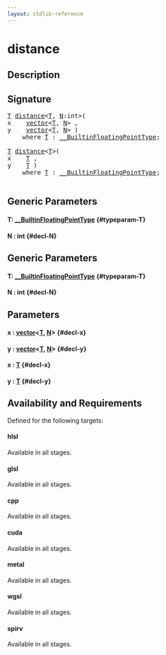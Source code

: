 ```yaml
---
layout: stdlib-reference
---
```


# distance

## Description





## Signature 

<pre>
<a href="/stdlib-reference/global-decls/distance#typeparam-T" class="code_type">T</a> <a href="/stdlib-reference/global-decls/distance">distance</a>&lt;<a href="/stdlib-reference/global-decls/distance#typeparam-T" class="code_type">T</a>, <a href="/stdlib-reference/global-decls/distance#decl-N" class="code_var">N</a>:int&gt;(
x    <a href="/stdlib-reference/types/vector/index">vector</a>&lt;<a href="/stdlib-reference/types/vector/index#typeparam-T" class="code_type">T</a>, <a href="/stdlib-reference/types/vector/index#decl-N" class="code_var">N</a>&gt; ,
y    <a href="/stdlib-reference/types/vector/index">vector</a>&lt;<a href="/stdlib-reference/types/vector/index#typeparam-T" class="code_type">T</a>, <a href="/stdlib-reference/types/vector/index#decl-N" class="code_var">N</a>&gt; )
    <span class='code_keyword'>where</span> <a href="/stdlib-reference/global-decls/distance#typeparam-T" class="code_type">T</a> : <a href="/stdlib-reference/interfaces/BuiltinFloatingPointType/index">__BuiltinFloatingPointType</a>;

<a href="/stdlib-reference/global-decls/distance#typeparam-T" class="code_type">T</a> <a href="/stdlib-reference/global-decls/distance">distance</a>&lt;<a href="/stdlib-reference/global-decls/distance#typeparam-T" class="code_type">T</a>&gt;(
x    <a href="/stdlib-reference/global-decls/distance#typeparam-T" class="code_type">T</a> ,
y    <a href="/stdlib-reference/global-decls/distance#typeparam-T" class="code_type">T</a> )
    <span class='code_keyword'>where</span> <a href="/stdlib-reference/global-decls/distance#typeparam-T" class="code_type">T</a> : <a href="/stdlib-reference/interfaces/BuiltinFloatingPointType/index">__BuiltinFloatingPointType</a>;

</pre>

## Generic Parameters

#### T: [\_\_BuiltinFloatingPointType](/stdlib-reference/interfaces/BuiltinFloatingPointType/index) {#typeparam-T}
#### N  : int {#decl-N}

## Generic Parameters

#### T: [\_\_BuiltinFloatingPointType](/stdlib-reference/interfaces/BuiltinFloatingPointType/index) {#typeparam-T}
#### N  : int {#decl-N}

## Parameters

#### x  : [vector](/stdlib-reference/types/vector/index)\<[T](/stdlib-reference/types/vector/index#typeparam-T), [N](/stdlib-reference/types/vector/index#decl-N)\> {#decl-x}
#### y  : [vector](/stdlib-reference/types/vector/index)\<[T](/stdlib-reference/types/vector/index#typeparam-T), [N](/stdlib-reference/types/vector/index#decl-N)\> {#decl-y}
#### x  : [T](/stdlib-reference/global-decls/distance#typeparam-T) {#decl-x}
#### y  : [T](/stdlib-reference/global-decls/distance#typeparam-T) {#decl-y}

## Availability and Requirements

Defined for the following targets:

#### hlsl
Available in all stages.

#### glsl
Available in all stages.

#### cpp
Available in all stages.

#### cuda
Available in all stages.

#### metal
Available in all stages.

#### wgsl
Available in all stages.

#### spirv
Available in all stages.



